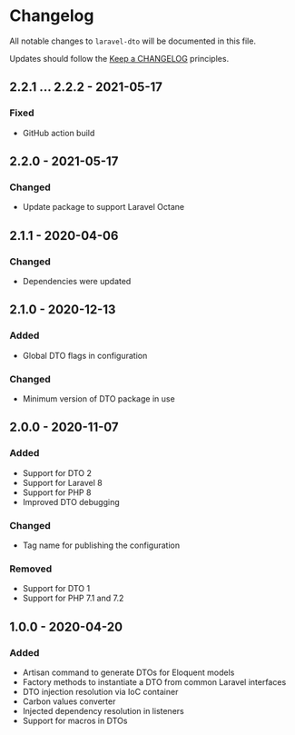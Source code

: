 # Changelog

All notable changes to `laravel-dto` will be documented in this file.

Updates should follow the [Keep a CHANGELOG](http://keepachangelog.com/) principles.


## 2.2.1 ... 2.2.2 - 2021-05-17

### Fixed
- GitHub action build


## 2.2.0 - 2021-05-17

### Changed
- Update package to support Laravel Octane


## 2.1.1 - 2020-04-06

### Changed
- Dependencies were updated


## 2.1.0 - 2020-12-13

### Added
- Global DTO flags in configuration

### Changed
- Minimum version of DTO package in use


## 2.0.0 - 2020-11-07

### Added
- Support for DTO 2
- Support for Laravel 8
- Support for PHP 8
- Improved DTO debugging

### Changed
- Tag name for publishing the configuration

### Removed
- Support for DTO 1
- Support for PHP 7.1 and 7.2


## 1.0.0 - 2020-04-20

### Added
- Artisan command to generate DTOs for Eloquent models
- Factory methods to instantiate a DTO from common Laravel interfaces
- DTO injection resolution via IoC container
- Carbon values converter
- Injected dependency resolution in listeners
- Support for macros in DTOs
